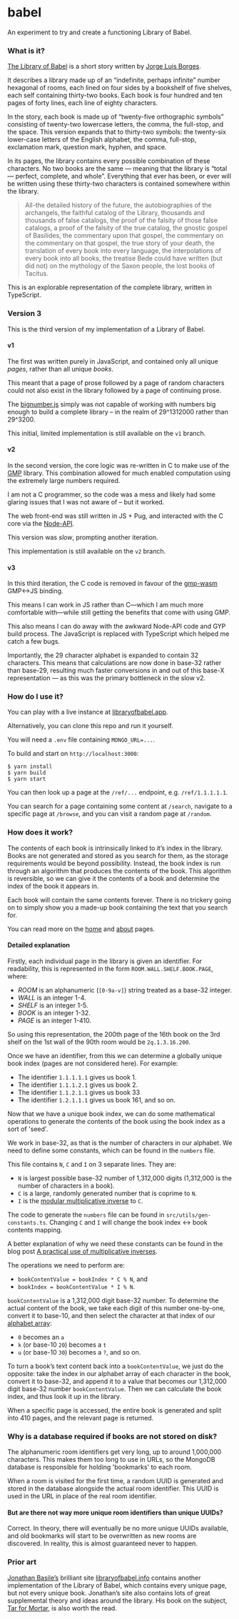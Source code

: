 # babel

An experiment to try and create a functioning Library of Babel.

### What is it?

[The Library of Babel](https://libraryofbabel.app/pdf/Borges-The-Library-of-Babel.pdf) is a short story written by [Jorge Luis Borges](https://en.wikipedia.org/wiki/Jorge_Luis_Borges).

It describes a library made up of an “indefinite, perhaps infinite” number hexagonal of rooms, each lined on four sides by a bookshelf of five shelves, each self containing thirty-two books. Each book is four hundred and ten pages of forty lines, each line of eighty characters.

In the story, each book is made up of “twenty-five orthographic symbols” consisting of twenty-two lowercase letters, the comma, the full-stop, and the space. This version expands that to thirty-two symbols: the twenty-six lower-case letters of the English alphabet, the comma, full-stop, exclamation mark, question mark, hyphen, and space.

In its pages, the library contains every possible combination of these characters. No two books are the same — meaning that the library is “total — perfect, complete, and whole”. Everything that ever has been, or ever will be written using these thirty-two characters is contained somewhere within the library.

> All-the detailed history of the future, the autobiographies of the archangels, the faithful catalog of the Library, thousands and thousands of false catalogs, the proof of the falsity of those false catalogs, a proof of the falsity of the true catalog, the gnostic gospel of Basilides, the commentary upon that gospel, the commentary on the commentary on that gospel, the true story of your death, the translation of every book into every language, the interpolations of every book into all books, the treatise Bede could have written (but did not) on the mythology of the Saxon people, the lost books of Tacitus. 

This is an explorable representation of the complete library, written in TypeScript.

### Version 3

This is the third version of my implementation of a Library of Babel. 

#### v1

The first was written purely in JavaScript, and contained only all unique *pages*, rather than all unique *books*. 

This meant that a page of prose followed by a page of random characters could not also exist in the library followed by a page of continuing prose. 

The [bignumber.js](https://mikemcl.github.io/bignumber.js/) simply was not capable of working with numbers big enough to build a complete library – in the realm of 29^1312000 rather than 29^3200.

This initial, limited implementation is still available on the `v1` branch.

#### v2

In the second version, the core logic was re-written in C to make use of the [GMP](https://gmplib.org/) library. This combination allowed for much enabled computation using the extremely large numbers required. 

I am not a C programmer, so the code was a mess and likely had some glaring issues that I was not aware of – but it worked. 

The web front-end was still written in JS + Pug, and interacted with the C core via the [Node-API](https://nodejs.org/api/n-api.html).

This version was *slow*, prompting another iteration.

This implementation is still available on the `v2` branch.

#### v3

In this third iteration, the C code is removed in favour of the [gmp-wasm](https://github.com/Daninet/gmp-wasm) GMP<->JS binding.

This means I can work in JS rather than C—which I am much more comfortable with—while still getting the benefits that come with using GMP.

This also means I can do away with the awkward Node-API code and GYP build process. The JavaScript is replaced with TypeScript which helped me catch a few bugs.

Importantly, the 29 character alphabet is expanded to contain 32 characters. This means that calculations are now done in base-32 rather than base-29, resulting much faster conversions in and out of this base-X representation — as this was the primary bottleneck in the slow v2.

### How do I use it?

You can play with a live instance at [libraryofbabel.app](https://libraryofbabel.app).

Alternatively, you can clone this repo and run it yourself.

You will need a `.env` file containing `MONGO_URL=...`.

To build and start on `http://localhost:3000`:

```
$ yarn install
$ yarn build
$ yarn start
```

You can then look up a page at the `/ref/...` endpoint, e.g. `/ref/1.1.1.1.1`.

You can search for a page containing some content at `/search`, navigate to a specific page at `/browse`, and you can visit a random page at `/random`.

### How does it work?

The contents of each book is intrinsically linked to it’s index in the library. Books are not generated and stored as you search for them, as the storage requirements would be beyond possibility. Instead, the book index is run through an algorithm that produces the contents of the book. This algorithm is reversible, so we can give it the contents of a book and determine the index of the book it appears in.

Each book will contain the same contents forever. There is no trickery going on to simply show you a made-up book containing the text that you search for.

You can read more on the [home](https://libraryofbabel.app) and [about](https://libraryofbabel.app/about) pages.

#### Detailed explanation

Firstly, each individual page in the library is given an identifier. For readability, this is represented in the form `ROOM.WALL.SHELF.BOOK.PAGE`, where:

* _ROOM_ is an alphanumeric (`[0-9a-v]`) string treated as a base-32 integer.
* _WALL_ is an integer 1-4.
* _SHELF_ is an integer 1-5.
* _BOOK_ is an integer 1-32.
* _PAGE_ is an integer 1-410.

So using this representation, the 200th page of the 16th book on the 3rd shelf on the 1st wall of the 90th room would be `2q.1.3.16.200`.

Once we have an identifier, from this we can determine a globally unique book index (pages are not considered here). For example:

* The identifier `1.1.1.1.1` gives us book 1.
* The identifier `1.1.1.2.1` gives us book 2.
* The identifier `1.1.2.1.1` gives us book 33
* The identifier `1.2.1.1.1` gives us book 161, and so on.

Now that we have a unique book index, we can do some mathematical operations to generate the contents of the book using the book index as a sort of 'seed'.

We work in base-32, as that is the number of characters in our alphabet. We need to define some constants, which can be found in the `numbers` file.

This file contains `N`, `C` and `I` on 3 separate lines. They are: 

* `N` is largest possible base-32 number of 1,312,000 digits (1,312,000 is the number of characters in a book).
* `C` is a large, randomly generated number that is coprime to `N`.
* `I` is the [modular multiplicative inverse](https://en.wikipedia.org/wiki/Modular_multiplicative_inverse) to `C`.

The code to generate the `numbers` file can be found in `src/utils/gen-constants.ts`. Changing `C` and `I` will change the book index <-> book contents mapping.

A better explanation of why we need these constants can be found in the blog post [A practical use of multiplicative inverses](https://ericlippert.com/2013/11/14/a-practical-use-of-multiplicative-inverses).

The operations we need to perform are:

* `bookContentValue = bookIndex * C % N`, and
* `bookIndex = bookContentValue * I % N`.

`bookContentValue` is a 1,312,000 digit base-32 number. To determine the actual content of the book, we take each digit of this number one-by-one, convert it to base-10, and then select the character at that index of our [alphabet array](./src/constants.ts):
* `0` becomes an `a`
* `k` (or base-10 `20`) becomes a `t`
* `u` (or base-10 `30`) becomes a `?`, and so on.

To turn a book’s text content back into a `bookContentValue`, we just do the opposite: take the index in our alphabet array of each character in the book, convert it to base-32, and append it to a value that becomes our 1,312,000 digit base-32 number `bookContentValue`. Then we can calculate the book index, and thus look it up in the library.

When a specific page is accessed, the entire book is generated and split into 410 pages, and the relevant page is returned.

### Why is a database required if books are not stored on disk?

The alphanumeric room identifiers get very long, up to around 1,000,000 characters. This makes them too long to use in URLs, so the MongoDB database is responsible for holding 'bookmarks' to each room.

When a room is visited for the first time, a random UUID is generated and stored in the database alongside the actual room identifier. This UUID is used in the URL in place of the real room identifier.

#### But are there not way more unique room identifiers than unique UUIDs?

Correct. In theory, there will eventually be no more unique UUIDs available, and old bookmarks will start to be overwritten as new rooms are discovered. In reality, this is almost guaranteed never to happen. 

### Prior art

[Jonathan Basile’s](https://jonathanbasile.info/) brilliant site [libraryofbabel.info](https://libraryofbabel.info/) contains another implementation of the Library of Babel, which contains every unique page, but not every unique book. Jonathan’s site also contains lots of great supplemental theory and ideas around the library. His book on the subject, [Tar for Mortar](https://punctumbooks.com/titles/tar-for-mortar/), is also worth the read.
